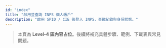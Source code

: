 ```yaml
---
id: "index"
title: "啟用並查詢 INPS 個人帳戶"
description: "啟用 SPID / CIE 後登入 INPS，查繳紀錄與身份狀態。"
---
```


> 本頁為 **Level-4 區內容占位**。後續將補充具體步驟、範例、下載表與常見問題。
